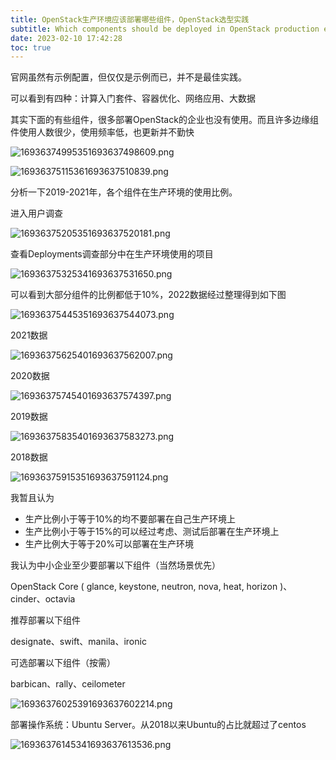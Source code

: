 ```yaml
---
title: OpenStack生产环境应该部署哪些组件，OpenStack选型实践
subtitle: Which components should be deployed in OpenStack production environment, OpenStack selection practice
date: 2023-02-10 17:42:28
toc: true
---
```


官网虽然有示例配置，但仅仅是示例而已，并不是最佳实践。

可以看到有四种：计算入门套件、容器优化、网络应用、大数据 

其实下面的有些组件，很多部署OpenStack的企业也没有使用。而且许多边缘组件使用人数很少，使用频率低，也更新并不勤快

![16936374995351693637498609.png](https://raw.githubusercontent.com/james-curtis/blog-img/img/img/16936374995351693637498609.png)

![16936375115361693637510839.png](https://raw.githubusercontent.com/james-curtis/blog-img/img/img/16936375115361693637510839.png)

分析一下2019-2021年，各个组件在生产环境的使用比例。

进入用户调查

![16936375205351693637520181.png](https://raw.githubusercontent.com/james-curtis/blog-img/img/img/16936375205351693637520181.png)

查看Deployments调查部分中在生产环境使用的项目

![16936375325341693637531650.png](https://raw.githubusercontent.com/james-curtis/blog-img/img/img/16936375325341693637531650.png)

可以看到大部分组件的比例都低于10%，2022数据经过整理得到如下图

![16936375445351693637544073.png](https://raw.githubusercontent.com/james-curtis/blog-img/img/img/16936375445351693637544073.png)

2021数据

![16936375625401693637562007.png](https://raw.githubusercontent.com/james-curtis/blog-img/img/img/16936375625401693637562007.png)

2020数据

![16936375745401693637574397.png](https://raw.githubusercontent.com/james-curtis/blog-img/img/img/16936375745401693637574397.png)


2019数据

![16936375835401693637583273.png](https://raw.githubusercontent.com/james-curtis/blog-img/img/img/16936375835401693637583273.png)


2018数据

![16936375915351693637591124.png](https://raw.githubusercontent.com/james-curtis/blog-img/img/img/16936375915351693637591124.png)


我暂且认为

- 生产比例小于等于10%的均不要部署在自己生产环境上
- 生产比例小于等于15%的可以经过考虑、测试后部署在生产环境上
- 生产比例大于等于20%可以部署在生产环境

我认为中小企业至少要部署以下组件（当然场景优先）

OpenStack Core ( glance, keystone, neutron, nova, heat, horizon )、cinder、octavia

推荐部署以下组件

designate、swift、manila、ironic

可选部署以下组件（按需）

barbican、rally、ceilometer

![16936376025391693637602214.png](https://raw.githubusercontent.com/james-curtis/blog-img/img/img/16936376025391693637602214.png)

部署操作系统：Ubuntu Server。从2018以来Ubuntu的占比就超过了centos 

![16936376145341693637613536.png](https://raw.githubusercontent.com/james-curtis/blog-img/img/img/16936376145341693637613536.png)